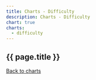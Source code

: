 ```yaml
---
title: Charts - Difficulty
description: Charts - Difficulty
chart: true
charts:
  - difficulty
---
```


<h2>{{ page.title }}</h2>

<canvas id="difficulty-chart" class="chart" height="150" style="width:100%;"></canvas>

<a href="{{ site.baseurl }}/{{ page.lang }}/charts">Back to charts</a>
